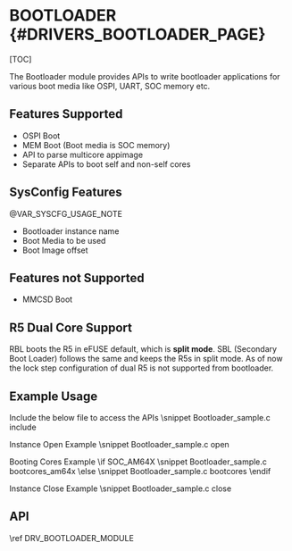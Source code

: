 # BOOTLOADER {#DRIVERS_BOOTLOADER_PAGE}

[TOC]

The Bootloader module provides APIs to write bootloader applications for various boot media like OSPI, UART, SOC memory etc.

## Features Supported

- OSPI Boot
- MEM Boot (Boot media is SOC memory)
- API to parse multicore appimage
- Separate APIs to boot self and non-self cores

## SysConfig Features

@VAR_SYSCFG_USAGE_NOTE

- Bootloader instance name
- Boot Media to be used
- Boot Image offset

## Features not Supported

- MMCSD Boot

## R5 Dual Core Support

RBL boots the R5 in eFUSE default, which is **split mode**. SBL (Secondary Boot Loader) follows the same and keeps the R5s in split mode. As of now the lock step configuration of dual R5 is not supported from bootloader.

## Example Usage

Include the below file to access the APIs
\snippet Bootloader_sample.c include

Instance Open Example
\snippet Bootloader_sample.c open

Booting Cores Example
\if SOC_AM64X
\snippet Bootloader_sample.c bootcores_am64x
\else
\snippet Bootloader_sample.c bootcores
\endif

Instance Close Example
\snippet Bootloader_sample.c close

## API

\ref DRV_BOOTLOADER_MODULE
